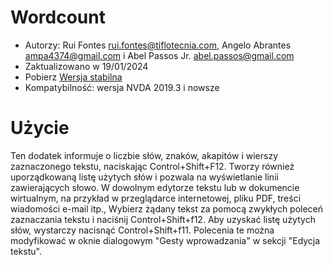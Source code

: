 ﻿# Wordcount #


* Autorzy: Rui Fontes <rui.fontes@tiflotecnia.com>, Angelo Abrantes <ampa4374@gmail.com> i Abel Passos Jr. <abel.passos@gmail.com>
* Zaktualizowano w 19/01/2024
* Pobierz [Wersja stabilna][1]
* Kompatybilność: wersja NVDA 2019.3 i nowsze

# Użycie #
Ten dodatek informuje o liczbie słów, znaków, akapitów i wierszy zaznaczonego tekstu, naciskając Control+Shift+F12.  Tworzy również uporządkowaną listę użytych słów i pozwala na wyświetlanie linii zawierających słowo.
W dowolnym edytorze tekstu lub w dokumencie wirtualnym, na przykład w przeglądarce internetowej, pliku PDF, treści wiadomości e-mail itp., Wybierz żądany tekst za pomocą zwykłych poleceń zaznaczania tekstu i naciśnij Control+Shift+f12.
Aby uzyskać listę użytych słów, wystarczy nacisnąć Control+Shift+f11.
Polecenia te można modyfikować w oknie dialogowym \"Gesty wprowadzania\" w sekcji \"Edycja tekstu\".

[1]: https://github.com/ruifontes/wordCount/releases/download/2024.02.25/wordCount-2024.02.25.nvda-addon
